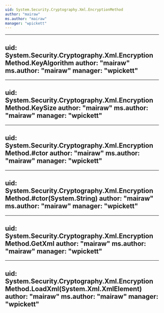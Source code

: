 ```yaml
---
uid: System.Security.Cryptography.Xml.EncryptionMethod
author: "mairaw"
ms.author: "mairaw"
manager: "wpickett"
---
```


---
uid: System.Security.Cryptography.Xml.EncryptionMethod.KeyAlgorithm
author: "mairaw"
ms.author: "mairaw"
manager: "wpickett"
---

---
uid: System.Security.Cryptography.Xml.EncryptionMethod.KeySize
author: "mairaw"
ms.author: "mairaw"
manager: "wpickett"
---

---
uid: System.Security.Cryptography.Xml.EncryptionMethod.#ctor
author: "mairaw"
ms.author: "mairaw"
manager: "wpickett"
---

---
uid: System.Security.Cryptography.Xml.EncryptionMethod.#ctor(System.String)
author: "mairaw"
ms.author: "mairaw"
manager: "wpickett"
---

---
uid: System.Security.Cryptography.Xml.EncryptionMethod.GetXml
author: "mairaw"
ms.author: "mairaw"
manager: "wpickett"
---

---
uid: System.Security.Cryptography.Xml.EncryptionMethod.LoadXml(System.Xml.XmlElement)
author: "mairaw"
ms.author: "mairaw"
manager: "wpickett"
---
